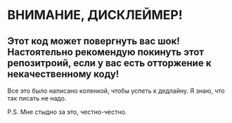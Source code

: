 # ВНИМАНИЕ, ДИСКЛЕЙМЕР!
## Этот код может повергнуть вас шок!<br/>Настоятельно рекомендую покинуть этот репозитроий, если у вас есть отторжение к некачественному коду!

Все это было написано коленкой, чтобы успеть к дедлайну. Я знаю, что так писать не надо. 

P.S. Мне стыдно за это, честно-честно.